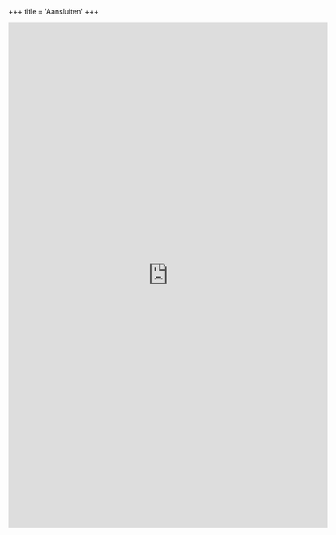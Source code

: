 +++
title = 'Aansluiten'
+++

<iframe src="https://docs.google.com/forms/d/e/1FAIpQLSekG07KPxMl0oL7BdpAn4SQkgyahMGAXqDlPI7cF2GdyjIiuA/viewform?embedded=true" width="640" height="1012" frameborder="0" marginheight="0" marginwidth="0">Loading…</iframe>
